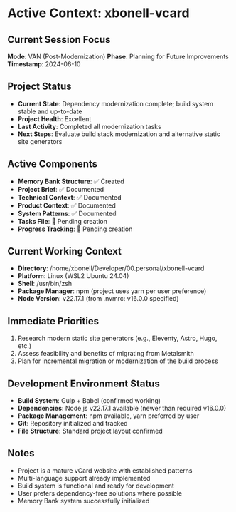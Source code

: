 # Active Context: xbonell-vcard

## Current Session Focus
**Mode**: VAN (Post-Modernization)
**Phase**: Planning for Future Improvements
**Timestamp**: 2024-06-10

## Project Status
- **Current State**: Dependency modernization complete; build system stable and up-to-date
- **Project Health**: Excellent
- **Last Activity**: Completed all modernization tasks
- **Next Steps**: Evaluate build stack modernization and alternative static site generators

## Active Components
- **Memory Bank Structure**: ✅ Created
- **Project Brief**: ✅ Documented
- **Technical Context**: ✅ Documented  
- **Product Context**: ✅ Documented
- **System Patterns**: ✅ Documented
- **Tasks File**: 🔄 Pending creation
- **Progress Tracking**: 🔄 Pending creation

## Current Working Context
- **Directory**: /home/xbonell/Developer/00.personal/xbonell-vcard
- **Platform**: Linux (WSL2 Ubuntu 24.04)
- **Shell**: /usr/bin/zsh
- **Package Manager**: npm (project uses yarn per user preference)
- **Node Version**: v22.17.1 (from .nvmrc: v16.0.0 specified)

## Immediate Priorities
1. Research modern static site generators (e.g., Eleventy, Astro, Hugo, etc.)
2. Assess feasibility and benefits of migrating from Metalsmith
3. Plan for incremental migration or modernization of the build process

## Development Environment Status
- **Build System**: Gulp + Babel (confirmed working)
- **Dependencies**: Node.js v22.17.1 available (newer than required v16.0.0)
- **Package Management**: npm available, yarn preferred by user
- **Git**: Repository initialized and tracked
- **File Structure**: Standard project layout confirmed

## Notes
- Project is a mature vCard website with established patterns
- Multi-language support already implemented
- Build system is functional and ready for development
- User prefers dependency-free solutions where possible
- Memory Bank system successfully initialized
